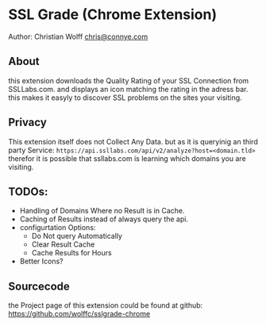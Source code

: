 # SSL Grade (Chrome Extension)

Author: Christian Wolff <chris@connye.com>


## About

this extension downloads the Quality Rating of your SSL Connection from SSLLabs.com. and displays an 
icon matching the rating in the adress bar. this makes it easyly to discover SSL problems on the sites your visiting.

## Privacy
This extension itself does not Collect Any Data. but as it is queryinig an third party Service:
``https://api.ssllabs.com/api/v2/analyze?host=<domain.tld>``
therefor it is possible that ssllabs.com is learning which domains you are visiting.

## TODOs:
 * Handling of Domains Where no Result is in Cache.
 * Caching of Results instead of always query the api.
 * configurtation Options: 
   * Do Not query Automatically
   * Clear Result Cache 
   * Cache Results for <X> Hours
 * Better Icons?


## Sourcecode
the Project page of this extension could be found at github: https://github.com/wolffc/sslgrade-chrome